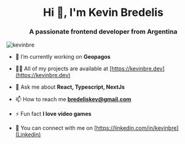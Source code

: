 <h1 align="center">Hi 👋, I'm Kevin Bredelis</h1>
<h3 align="center">A passionate frontend developer from Argentina</h3>

<p align="left"> <img src="https://komarev.com/ghpvc/?username=kevinbre&label=Profile%20views&color=0e75b6&style=flat" alt="kevinbre" /> </p>

- 🔭 I’m currently working on **Geopagos**

- 👨‍💻 All of my projects are available at [https://kevinbre.dev](https://kevinbre.dev)

- 💬 Ask me about **React, Typescript, NextJs**

- 📫 How to reach me **bredeliskev@gmail.com**

- ⚡ Fun fact **I love video games**

- 🧬 You can connect with me on  [https://linkedin.com/in/kevinbre](Linkedin)
